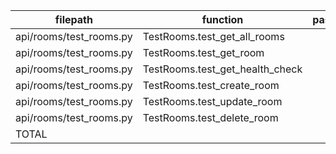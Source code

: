 |        filepath         |            function             | passed | SUBTOTAL |
| ----------------------- | ------------------------------- | -----: | -------: |
| api/rooms/test_rooms.py | TestRooms.test_get_all_rooms    |      1 |        1 |
| api/rooms/test_rooms.py | TestRooms.test_get_room         |      1 |        1 |
| api/rooms/test_rooms.py | TestRooms.test_get_health_check |      1 |        1 |
| api/rooms/test_rooms.py | TestRooms.test_create_room      |      1 |        1 |
| api/rooms/test_rooms.py | TestRooms.test_update_room      |      1 |        1 |
| api/rooms/test_rooms.py | TestRooms.test_delete_room      |      1 |        1 |
| TOTAL                   |                                 |      6 |        6 |

